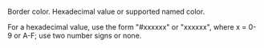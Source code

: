 Border color. Hexadecimal value or supported named color. 

For a hexadecimal value, use the form "#xxxxxx" or "xxxxxx", where x = 0-9 or A-F; use two number signs or none.